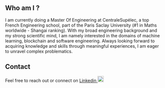 ## Who am I ?
I am currently doing a Master Of Engineering at CentraleSupélec, a top French Engineering school, part of the Paris Saclay University (#1 in Maths worldwide - Shangai ranking). With my broad engineering background and my strong scientific mind, I am namely interested in the domains of machine learning, blockchain and software engineering. Always looking forward to acquiring knowledge and skills through meaningful experiences, I am eager to unravel complex problematics.

## Contact
Feel free to reach out or connect on 
<a href="https://www.linkedin.com/in/benjamin-rio-3884b5166"> Linkedin
<img src="https://content.linkedin.com/content/dam/me/business/en-us/amp/brand-site/v2/bg/LI-Bug.svg.original.svg"    position="relative" alt="LinkedIn Logo" width="20" height="20" top="10" /></a>

<!---
benjamrio/benjamrio is a ✨ special ✨ repository because its `README.md` (this file) appears on your GitHub profile.
You can click the Preview link to take a look at your changes.
--->

